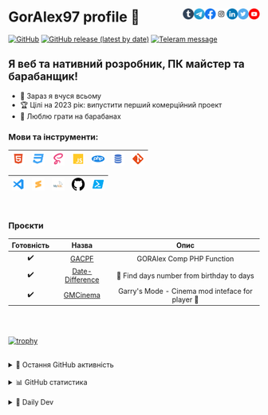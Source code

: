 # GorAlex97 profile 👋 [<img align="right" alt="GorAlex97 | YouTube" width="22px" src="https://raw.githubusercontent.com/GorAlex97/GorAlex97/main/icons/social/youtube.svg" />][youtube] [<img align="right" alt="GorAlex97 | Twitter" width="22px" src="https://raw.githubusercontent.com/GorAlex97/GorAlex97/main/icons/social/twitter.svg" />][twitter] [<img align="right" alt="GorAlex97 | LinkedIn" width="22px" src="https://raw.githubusercontent.com/GorAlex97/GorAlex97/main/icons/social/linkedin.svg" />][linkedin] [<img align="right" alt="GorAlex97 | Instagram" width="22px" src="https://raw.githubusercontent.com/GorAlex97/GorAlex97/main/icons/social/instagram.svg" />][instagram] [<img align="right" alt="GorAlex97 | Facebook" width="22px" src="https://raw.githubusercontent.com/GorAlex97/GorAlex97/main/icons/social/facebook.svg" />][facebook] [<img align="right" alt="GorAlex97 | Telegram" width="22px" src="https://raw.githubusercontent.com/GorAlex97/GorAlex97/main/icons/social/telegram.svg" />][telegram] [<img align="right" alt="ga97.pp.ua" width="22px" src="https://raw.githubusercontent.com/GorAlex97/GorAlex97/main/icons/social/tumblr.svg" />][website]

[![GitHub](https://img.shields.io/github/license/goralex97/goralex97?label=LICENSE&style=for-the-badge)](https://github.com/GorAlex97/GorAlex97/blob/main/LICENSE)
[![GitHub release (latest by date)](https://img.shields.io/github/v/release/goralex97/gacpf?label=GACPF%20RELEASE&style=for-the-badge)](https://github.com/goralex97/gacpf)
[![Teleram message](https://img.shields.io/badge/Telegram%20@GorAlex97-send-5cf?style=for-the-badge&logo=telegram)](https://t.me/goralex97)

## Я веб та нативний розробник, ПК майстер та барабанщик!

- 🌱 Зараз я вчуся всьому
- 🏆 Цілі на 2023 рік: випустити перший комерційний проект
- 🥁 Люблю грати на барабанах

### Мови та інструменти:

| [<img alt="HTML5" width="26px" src="https://raw.githubusercontent.com/GorAlex97/GorAlex97/main/icons/html5.svg" />]() | [<img alt="CSS3" width="26px" src="https://raw.githubusercontent.com/GorAlex97/GorAlex97/main/icons/css3.svg" />]() | [<img alt="Sass" width="26px" src="https://raw.githubusercontent.com/GorAlex97/GorAlex97/main/icons/sass.svg" />]() | [<img alt="JavaScript" width="26px" src="https://raw.githubusercontent.com/GorAlex97/GorAlex97/main/icons/javascript.svg" />]() | [<img alt="PHP" width="26px" src="https://raw.githubusercontent.com/GorAlex97/GorAlex97/main/icons/php.svg" />]() | [<img alt="SQL" width="26px" src="https://raw.githubusercontent.com/github/explore/80688e429a7d4ef2fca1e82350fe8e3517d3494d/topics/sql/sql.png" />]() | [<img alt="Git" width="26px" src="https://raw.githubusercontent.com/GorAlex97/GorAlex97/main/icons/git.svg" />]() |
|:-:|:-:|:-:|:-:|:-:|:-:|:-:|

| [<img alt="Visual Studio Code" width="26px" src="https://raw.githubusercontent.com/GorAlex97/GorAlex97/main/icons/vscode.svg" />]() | [<img alt="Sublime Text" width="26px" src="https://raw.githubusercontent.com/GorAlex97/GorAlex97/main/icons/sublime.svg" />]() | [<img alt="MySQL" width="26px" src="https://raw.githubusercontent.com/github/explore/80688e429a7d4ef2fca1e82350fe8e3517d3494d/topics/mysql/mysql.png" />]() | [<img alt="GitHub" width="26px" src="https://raw.githubusercontent.com/GorAlex97/GorAlex97/main/icons/github.svg" />]() | [<img alt="Terminal" width="26px" src="https://raw.githubusercontent.com/GorAlex97/GorAlex97/main/icons/powershell.svg" />]() |
|:-:|:-:|:-:|:-:|:-:|

<br>

### Проєкти

| Готовність | Назва | Опис |
|:----------:|:-----:|:----:|
| ✔️ | [GACPF](https://github.com/GorAlex97/GACPF) | GORAlex Comp PHP Function |
| ✔️ | [Date-Difference](https://github.com/GorAlex97/Date-Difference) | 📆 Find days number from birthday to days |
| ✔️ | [GMCinema](https://github.com/GorAlex97/GMCinema) | Garry's Mode - Cinema mod inteface for player 🔴 |

<br>
<br>

[![trophy](https://github-profile-trophy.vercel.app/?username=ryo-ma&theme=flat&margin-w=15)](https://github.com/ryo-ma/github-profile-trophy)

<br>

<details>
  <summary>📑 Остання GitHub активність</summary>
  
1. 📇 Реліз [GorAlex97/GACPF](https://github.com/GorAlex97/GACPF)

</details>

<br />

<details>
	<summary>📊 GitHub статистика</summary>

<img align="left" alt="GorAlex97 GitHub Stats" src="https://github-readme-stats.vercel.app/api/top-langs/?username=goralex97&langs_count=8&theme=vue" />
  
![GorAlex97 stat's](https://github-readme-stats.vercel.app/api?username=goralex97&show_icons=true&theme=vue)

</details>

<br />

<details>
	<summary>📇 Daily Dev</summary>
	<a href="https://app.daily.dev/GorAlex97"><img src="https://raw.githubusercontent.com/GorAlex97/GorAlex97/main/devcard.svg" width="400" alt="Gorobchuk Alex's Dev Card"/></a>
</details>

[website]: https://ga97.pp.ua
[telegram]: https://t.me/goralex97
[twitter]: https://twitter.com/goralex97
[youtube]: https://youtube.com/goralex97
[facebook]: https://facebook.com/goralex97
[instagram]: https://instagram.com/goralex97
[linkedin]: https://linkedin.com/in/goralex97
